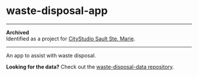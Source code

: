 # waste-disposal-app

---

**Archived**<br />
Identified as a project for [CityStudio Sault Ste. Marie](https://algomau.ca/academics/home-of-dean/teaching-learning/citystudio/).

---

An app to assist with waste disposal.

**Looking for the data?**
Check out the
[waste-disposal-data repository](https://github.com/cityssm/waste-disposal-data).
